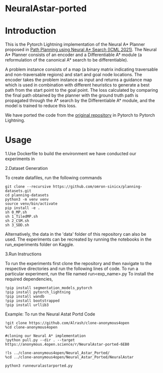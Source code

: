 # NeuralAstar-ported
# Introduction
This is the Pytorch Lightning implementation of the Neural A* Planner proposed in [Path Planning using Neural A* Search (ICML 2021)](https://arxiv.org/abs/2009.07476). 
The Neural A* Planner consists of an encoder and a Differentiable A* module (a reformulation of the canonical A* search to be differentiable).

A problem instance consists of a map (a binary matrix indicating traversable and non-traversable regions) and start and goal node locations. The encoder takes the problem instance as input and returns a guidance map which is used in combination with different heuristics to generate a best path from the start point to the goal point. The loss calculated by comparing the final path obtained by the planner with the ground truth path is propagated through the A* search by the Differentiable A* module, and the model is trained to reduce this loss.

We have ported the code from the [original repository](https://github.com/omron-sinicx/neural-astar) in Pytorch to Pytorch Lightning.
# Usage
1.Use Dockerfile to build the environment we have conducted our experiments in

2.Dataset Generation

To create datafiles, run the following commands
```
git clone --recursive https://github.com/omron-sinicx/planning-datasets.git
cd planning-datasets
python3 -m venv venv
source venv/bin/activate
pip install -e .
sh 0_MP.sh
sh 1_TiledMP.sh
sh 2_CSM.sh
sh 3_SDD.sh
```
Alternatively, the data in the 'data' folder of this repository can also be used. 
The experiments can be recreated by running the notebooks in the run_experiments folder on Kaggle.

3.Run Instructions

To run the experiments first clone the repository and then navigate to the respective directories and run the following lines of code. To run a particular experiment, run the file named run<exp_name>.py
To install the required dependencies,
```
!pip install segmentation_models_pytorch
!pip install pytorch_lightning
!pip install wandb
!pip install bootstrapped
!pip install urllib3
```
Example: To run the Neural Astat Portd Code
```
!git clone https://github.com/Alrash/clone-anonymous4open
%cd clone-anonymous4open

#cloning our Neural A* implementation
!python pull.py --dir . --target https://anonymous.4open.science/r/NeuralAstar-ported-6EB0
    
!ls ../clone-anonymous4open/Neural_Astar_Ported/
%cd ../clone-anonymous4open/Neural_Astar_Ported/NeuralAstar

python3 runneuralastarported.py
```

